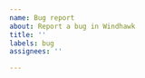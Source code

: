 ```yaml
---
name: Bug report
about: Report a bug in Windhawk
title: ''
labels: bug
assignees: ''

---
```


<!--
For reporting a bug in a specific mod, please create an issue here:
https://github.com/ramensoftware/windhawk-mods/issues

⚠️ Before reporting a bug, please go over the troubleshooting page:
https://github.com/ramensoftware/windhawk/wiki/Troubleshooting
-->
